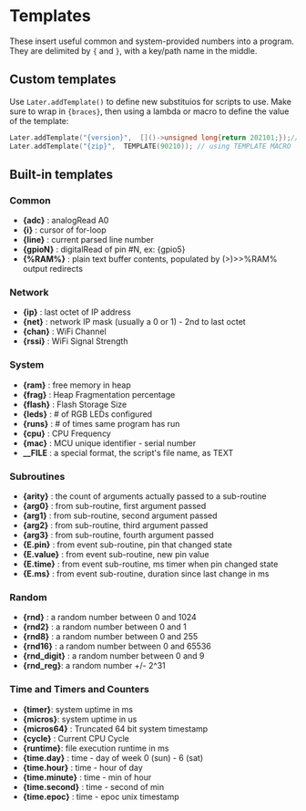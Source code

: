 
# Templates
These insert useful common and system-provided numbers into a program. They are delimited by `{` and `}`, with a key/path name in the middle.


## Custom templates
Use `Later.addTemplate()` to define new substituios for scripts to use.
Make sure to wrap in `{braces}`, then using a lambda or macro to define the value of the template:

```c++
Later.addTemplate("{version}",  []()->unsigned long{return 202101;});// using lambda
Later.addTemplate("{zip}",  TEMPLATE(90210)); // using TEMPLATE MACRO
```
  

## Built-in templates

### Common
* **{adc}**   : analogRead A0
* **{i}**    : cursor of for-loop
* **{line}**    : current parsed line number
* **{gpioN}**   : digitalRead of pin #N, ex: {gpio5}
* **{%RAM%}**   : plain text buffer contents, populated by (>)>>%RAM% output redirects


### Network
* **{ip}** : last octet of IP address
* **{net}** : network IP mask (usually a 0 or 1) - 2nd to last octet
* **{chan}** :  WiFi Channel  
* **{rssi}** : WiFi Signal Strength     


### System
* **{ram}** : free memory in heap
* **{frag}** :  Heap Fragmentation percentage   
* **{flash}** : Flash Storage Size  
* **{leds}** : # of RGB LEDs configured
* **{runs}** : # of times same program has run
* **{cpu}** :  CPU Frequency   
* **{mac}** :  MCU unique identifier - serial number
* **__FILE** : a special format, the script's file name, as TEXT
 


### Subroutines
* **{arity}**    : the count of arguments actually passed to a sub-routine
* **{arg0}**    : from sub-routine, first argument passed
* **{arg1}**    : from sub-routine, second argument passed
* **{arg2}**    : from sub-routine, third argument passed
* **{arg3}**    : from sub-routine, fourth argument passed
* **{E.pin}**    : from event sub-routine, pin that changed state
* **{E.value}**    : from event sub-routine, new pin value
* **{E.time}**    : from event sub-routine, ms timer when pin changed state
* **{E.ms}**    : from event sub-routine, duration since last change in ms



### Random
* **{rnd}**  : a random number between 0 and 1024
* **{rnd2}** : a random number between 0 and 1
* **{rnd8}** : a random number between 0 and 255
* **{rnd16}** : a random number between 0 and 65536
* **{rnd_digit}** : a random number between 0 and 9
* **{rnd_reg}**: a random number +/- 2^31


### Time and Timers and Counters
* **{timer}**: system uptime in ms
* **{micros}**: system uptime in us
* **{micros64}** : Truncated 64 bit system timestamp     
* **{cycle}** : Current CPU Cycle   
* **{runtime}**: file execution runtime in ms
* **{time.day}**    : time - day of week 0 (sun) - 6 (sat)
* **{time.hour}**   : time - hour of day
* **{time.minute}** : time - min of hour
* **{time.second}** : time - second of min
* **{time.epoc}**   : time - epoc unix timestamp















